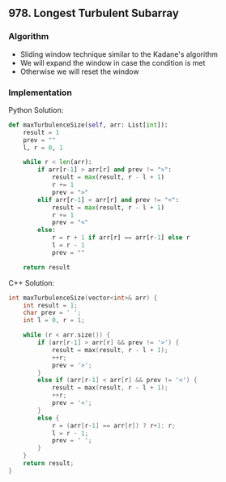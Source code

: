 ## 978. Longest Turbulent Subarray
### Algorithm
- Sliding window technique similar to the Kadane's algorithm
- We will expand the window in case the condition is met
- Otherwise we will reset the window
### Implementation
Python Solution:
```python
def maxTurbulenceSize(self, arr: List[int]):
    result = 1
    prev = ""
    l, r = 0, 1

    while r < len(arr):
        if arr[r-1] > arr[r] and prev != ">":
            result = max(result, r - l + 1)
            r += 1
            prev = ">"
        elif arr[r-1] < arr[r] and prev != "<":
            result = max(result, r - l + 1)
            r += 1
            prev = "<"
        else:
            r = r + 1 if arr[r] == arr[r-1] else r
            l = r - 1
            prev = ""

    return result
```
C++ Solution:
```cpp
int maxTurbulenceSize(vector<int>& arr) {
    int result = 1;
    char prev = ' ';
    int l = 0, r = 1;

    while (r < arr.size()) {
        if (arr[r-1] > arr[r] && prev != '>') {
            result = max(result, r - l + 1);
            ++r;
            prev = '>';
        }
        else if (arr[r-1] < arr[r] && prev != '<') {
            result = max(result, r - l + 1);
            ++r;
            prev = '<';
        }
        else {
            r = (arr[r-1] == arr[r]) ? r+1: r;
            l = r - 1;
            prev = ' ';
        }
    }
    return result;
}
```